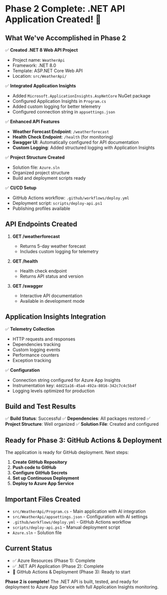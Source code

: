 # Phase 2 Complete: .NET API Application Created! 🎉

## What We've Accomplished in Phase 2

✅ **Created .NET 8 Web API Project**
- Project name: `WeatherApi`
- Framework: .NET 8.0
- Template: ASP.NET Core Web API
- Location: `src/WeatherApi/`

✅ **Integrated Application Insights**
- Added `Microsoft.ApplicationInsights.AspNetCore` NuGet package
- Configured Application Insights in `Program.cs`
- Added custom logging for better telemetry
- Configured connection string in `appsettings.json`

✅ **Enhanced API Features**
- **Weather Forecast Endpoint**: `/weatherforecast`
- **Health Check Endpoint**: `/health` (for monitoring)
- **Swagger UI**: Automatically configured for API documentation
- **Custom Logging**: Added structured logging with Application Insights

✅ **Project Structure Created**
- Solution file: `Azure.sln`
- Organized project structure
- Build and deployment scripts ready

✅ **CI/CD Setup**
- GitHub Actions workflow: `.github/workflows/deploy.yml`
- Deployment script: `scripts/deploy-api.ps1`
- Publishing profiles available

## API Endpoints Created

1. **GET /weatherforecast**
   - Returns 5-day weather forecast
   - Includes custom logging for telemetry
   
2. **GET /health**
   - Health check endpoint
   - Returns API status and version

3. **GET /swagger** 
   - Interactive API documentation
   - Available in development mode

## Application Insights Integration

✅ **Telemetry Collection**
- HTTP requests and responses
- Dependencies tracking  
- Custom logging events
- Performance counters
- Exception tracking

✅ **Configuration**
- Connection string configured for Azure App Insights
- Instrumentation key: `4dd21a16-45a4-492a-8016-342c7c4c5b4f`
- Logging levels optimized for production

## Build and Test Results

✅ **Build Status**: Successful
✅ **Dependencies**: All packages restored
✅ **Project Structure**: Well organized
✅ **Solution File**: Created and configured

## Ready for Phase 3: GitHub Actions & Deployment

The application is ready for GitHub deployment. Next steps:

1. **Create GitHub Repository**
2. **Push code to GitHub** 
3. **Configure GitHub Secrets**
4. **Set up Continuous Deployment**
5. **Deploy to Azure App Service**

## Important Files Created

- `src/WeatherApi/Program.cs` - Main application with AI integration
- `src/WeatherApi/appsettings.json` - Configuration with AI settings
- `.github/workflows/deploy.yml` - GitHub Actions workflow
- `scripts/deploy-api.ps1` - Manual deployment script
- `Azure.sln` - Solution file

## Current Status

- ✅ Azure Resources (Phase 1): Complete
- ✅ .NET API Application (Phase 2): Complete  
- 🔄 GitHub Actions & Deployment (Phase 3): Ready to start

**Phase 2 is complete!** The .NET API is built, tested, and ready for deployment to Azure App Service with full Application Insights monitoring.
